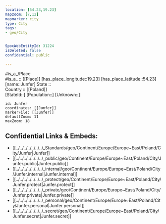 ```yaml
---
location: [54.23,19.23] 
mapzoom: [7,12] 
mapmarker: city 
type: City
tags:
- geo/City


SpocWebEntityId: 31224
isDeleted: false
confidential: public

---
```

#is_a_/Place  
#is_a_ :: [[Place]] 
[has_place_longitude::19.23] 
[has_place_latitude::54.23] 
[name::Junfer] 
State ::  
Country :: [[Poland]]  
[StateId::] 
[Population::] 
[Unknown::] 


```leaflet
id: Junfer
coordinates: [[Junfer]] 
markerFile: [[Junfer]] 
defaultZoom: 11 
maxZoom: 18
```


## Confidential Links & Embeds: 
- [[../../../../../../../_Standards/geo/Continent/Europe/Europe~East/Poland/City/Junfer|Junfer]] 
- [[../../../../../../../_public/geo/Continent/Europe/Europe~East/Poland/City/Junfer.public|Junfer.public]] 
- [[../../../../../../../_internal/geo/Continent/Europe/Europe~East/Poland/City/Junfer.internal|Junfer.internal]] 
- [[../../../../../../../_protect/geo/Continent/Europe/Europe~East/Poland/City/Junfer.protect|Junfer.protect]] 
- [[../../../../../../../_private/geo/Continent/Europe/Europe~East/Poland/City/Junfer.private|Junfer.private]] 
- [[../../../../../../../_personal/geo/Continent/Europe/Europe~East/Poland/City/Junfer.personal|Junfer.personal]] 
- [[../../../../../../../_secret/geo/Continent/Europe/Europe~East/Poland/City/Junfer.secret|Junfer.secret]] 
